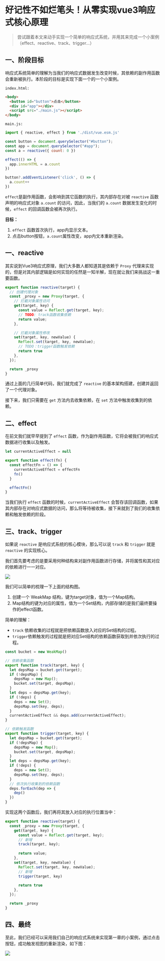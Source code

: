 # 好记性不如烂笔头！从零实现vue3响应式核心原理
> 尝试跟着本文来动手实现一个简单的响应式系统，并用其来完成一个小案例（effect、reactive、track、trigger...）

## 一、阶段目标
响应式系统简单的理解为当我们的响应式数据发生改变时候，其依赖的副作用函数会重新被执行。本阶段的目标是实现下面一个的一个小案例。

`index.html:`
```html
<body>
  <button id="button">点击</button>
  <div id="app"></div>
  <script src="./main.js"></script>
</body>
```
`main.js:`
```js
import { reactive, effect } from './dist/vue.esm.js'

const button = document.querySelector("#button");
const app = document.querySelector("#app");
const a = reactive({ count: 0 })

effect(() => {
  app.innerHTML = a.count
})

button?.addEventListener('click', () => {
  a.count++
})
```
`effect`是副作用函数，会影响到其它函数的执行，其内部存在对被 `reactive` 函数声明的响应式对象 `a.count` 的访问，因此，当我们的 `a.count` 数据发生变化的时候，`effect` 的回调函数会被再次执行。

**目标：**
1. `effect` 函数首次执行，app内显示文本。
2. 点击button按钮，`a.count`属性改变，app内文本重新渲染。

## 一、reactive
其实说到Vue3响应式原理，我们大多数人都知道其是依赖于 `Proxy` 代理来实现的，但是对其内部逻辑是如何实现的任然是一知半解，现在就让我们来挑战这一重要函数。

```ts
export function reactive(target) {
  // 创建代理对象
  const _proxy = new Proxy(target, {
    // 拦截对象属性访问
    get(target, key) {
      const value = Reflect.get(target, key);
      // TODO: track函数收集依赖
      return value;
    },

    // 拦截对象属性修改
    set(target, key, newValue) {
      Reflect.set(target, key, newValue);
      // TODO：trigger函数触发依赖
      return true
    },
  });

  return _proxy
}
```
通过上面的几行简单代码，我们就完成了 `reactive` 的基本架构搭建，创建并返回了一个代理对象。

接下来，我们只需要在 `get` 方法内去收集依赖，在 `set` 方法中触发收集到的依赖。

## 二、effect
在前文我们就早早提到了 `effect` 函数，作为副作用函数，它将会被我们的响应式数据进行收集以及触发。

```ts
let currentActiveEffect = null

export function effect(fn) {
  const effectFn = () => {
    currentActiveEffect = effectFn
    fn()
  }

  effectFn()
}
```
当我们执行 `effect` 函数的时候，`currentActiveEffect` 会暂存该回调函数，如果其内部存在对响应式数据的访问，那么将等待被收集，接下来就到了我们的收集依赖和触发依赖的阶段。

## 三、track、trigger
如果说 `reactive` 是响应式系统的核心模块，那么可以说 `track` 和 `trigger` 就是 `reactive` 的实现核心。

我们首先要考虑的是要采用何种结构来对副作用函数进行存储，并将属性和其对应的依赖进行一一对应。

![](D:\学习笔记2024\Vue3依赖收集结构.png)

我们可以简单的梳理一下上面的结构图。
1. 创建一个 WeakMap 结构，键为target对象，值为一个Map结构。
2. Map结构的键为对应的属性，值为一个Set结构，内部存储的是我们最终要操作的effect函数。

简单的理解：
- `track` 依赖收集的过程就是把依赖函数放入对应的Set结构的过程。
- `trigger`依赖触发的过程就是把对应Set结构的依赖函数获取到并依次执行的过程。

```ts
const bucket = new WeakMap()

// 依赖收集函数
export function track(target, key) {
  let depsMap = bucket.get(target);
  if (!depsMap) {
    depsMap = new Map();
    bucket.set(target, depsMap);
  }
  let deps = depsMap.get(key);
  if (!deps) {
    deps = new Set();
    depsMap.set(key, deps);
  }
  currentActiveEffect && deps.add(currentActiveEffect);
}

// 依赖触发函数
export function trigger(target, key) {
  let depsMap = bucket.get(target);
  if (!depsMap) {
    depsMap = new Map();
    bucket.set(target, depsMap);
  }
  let deps = depsMap.get(key);
  if (!deps) {
    deps = new Set();
    depsMap.set(key, deps);
  }
  // 依次执行收集到的依赖函数
  deps.forEach(dep => {
    dep()
  })
}
```

实现这两个函数后，我们再将其放入对应的执行位置当中：

```typescript
export function reactive(target) {
  const _proxy = new Proxy(target, {
    get(target, key) {
      const value = Reflect.get(target, key);
      // 新增
      track(target, key);
        
      return value;
    },
    set(target, key, newValue) {
      Reflect.set(target, key, newValue);
      // 新增
      trigger(target, key)
        
      return true
    },
  });

  return _proxy
}
```



## 四、最终

至此，我们已经可以采用我们自己的响应式系统来实现第一章的小案例，通过点击按钮，成功触发视图的重新渲染，如下图：

![](D:\学习笔记2024\img\响应式系统实现.png)

